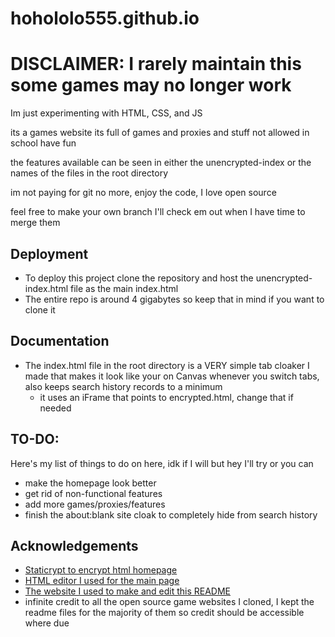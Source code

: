 # hohololo555.github.io
# DISCLAIMER: I rarely maintain this some games may no longer work 

Im just experimenting with HTML, CSS, and JS

its a games website its full of games and proxies and stuff not allowed in school have fun

the features available can be seen in either the unencrypted-index or the names of the files in the root directory

im not paying for git no more, enjoy the code, I love open source

feel free to make your own branch I'll check em out when I have time to merge them
## Deployment

- To deploy this project clone the repository and host the unencrypted-index.html file as the main index.html
- The entire repo is around 4 gigabytes so keep that in mind if you want to clone it



## Documentation

- The index.html file in the root directory is a VERY simple tab cloaker I made that makes it look like your on Canvas whenever you switch tabs, also keeps search history records to a minimum
    - it uses an iFrame that points to encrypted.html, change that if needed



## TO-DO:

Here's my list of things to do on here, idk if I will but hey I'll try or you can

- make the homepage look better
- get rid of non-functional features
- add more games/proxies/features
- finish the about:blank site cloak to completely hide from search history


## Acknowledgements

 - [Staticrypt to encrypt html homepage](https://robinmoisson.github.io/staticrypt/)
 - [HTML editor I used for the main page](https://html-online.com/editor/)
  - [The website I used to make and edit this README](https://readme.so/editor)
 - infinite credit to all the open source game websites I cloned, I kept the readme files for the majority of them so credit should be accessible where due


